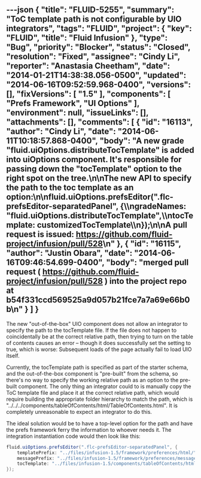 ---json
{
  "title": "FLUID-5255",
  "summary": "ToC template path is not configurable by UIO integrators",
  "tags": "FLUID",
  "project": {
    "key": "FLUID",
    "title": "Fluid Infusion"
  },
  "type": "Bug",
  "priority": "Blocker",
  "status": "Closed",
  "resolution": "Fixed",
  "assignee": "Cindy Li",
  "reporter": "Anastasia Cheetham",
  "date": "2014-01-21T14:38:38.056-0500",
  "updated": "2014-06-16T09:52:59.968-0400",
  "versions": [],
  "fixVersions": [
    "1.5"
  ],
  "components": [
    "Prefs Framework",
    "UI Options"
  ],
  "environment": null,
  "issueLinks": [],
  "attachments": [],
  "comments": [
    {
      "id": "16113",
      "author": "Cindy Li",
      "date": "2014-06-11T10:18:57.868-0400",
      "body": "A new grade \"fluid.uiOptions.distributeTocTemplate\" is added into uiOptions component. It's responsible for passing down the \"tocTemplate\" option to the right spot on the tree.\n\nThe new API to specify the path to the toc template as an option:\n\nfluid.uiOptions.prefsEditor(\".flc-prefsEditor-separatedPanel\", {\\\ngradeNames: \"fluid.uiOptions.distributeTocTemplate\",\\\ntocTemplate: customizedTocTemplate\\\n});\n\nA pull request is issued: <https://github.com/fluid-project/infusion/pull/528>\n"
    },
    {
      "id": "16115",
      "author": "Justin Obara",
      "date": "2014-06-16T09:46:54.699-0400",
      "body": "merged pull request ( <https://github.com/fluid-project/infusion/pull/528> ) into the project repo at b54f331ccd569525a9d057b21fce7a7a69e66b0b\n"
    }
  ]
}
---
The new "out-of-the-box" UIO component does not allow an integrator to specify the path to the tocTemplate file. If the file does not happen to coincidentally be at the correct relative path, then trying to turn on the table of contents causes an error – though it does successfully set the setting to true, which is worse: Subsequent loads of the page actually fail to load UIO itself.

Currently, the tocTemplate path is specified as part of the starter schema, and the out-of-the-box component is "pre-built" from the schema, so there's no way to specify the working relative path as an option to the pre-built component. The only thing an integrator could to is manually copy the ToC template file and place it at the correct relative path, which would require building the appropriate folder hierarchy to match the path, which is "../../../components/tableOfContents/html/TableOfContents.html".  It is completely unreasonable to expect an integrator to do this.

The ideal solution would be to have a top-level option for the path and have the prefs framework ferry the information to whoever needs it. The integration instantiation code would then look like this:

```java
fluid.uiOptions.prefsEditor(".flc-prefsEditor-separatedPanel", {
    templatePrefix: "../files/infusion-1.5/framework/preferences/html/",
    messagePrefix: "../files/infusion-1.5/framework/preferences/messages/",
    tocTemplate: "../files/infusion-1.5/components/tableOfContents/html/TableOfContents.html"
});
```

        